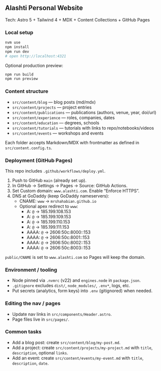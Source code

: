 ## Alashti Personal Website

Tech: Astro 5 + Tailwind 4 + MDX + Content Collections + GitHub Pages

### Local setup
```bash
nvm use
npm install
npm run dev
# open http://localhost:4321
```

Optional production preview:
```bash
npm run build
npm run preview
```

### Content structure
- `src/content/blog` — blog posts (md/mdx)
- `src/content/projects` — project entries
- `src/content/publications` — publications (authors, venue, year, doi/url)
- `src/content/experience` — roles, companies, dates
- `src/content/education` — degrees, schools
- `src/content/tutorials` — tutorials with links to repo/notebooks/videos
- `src/content/events` — workshops and events

Each folder accepts Markdown/MDX with frontmatter as defined in `src/content.config.ts`.

### Deployment (GitHub Pages)
This repo includes `.github/workflows/deploy.yml`.

1) Push to GitHub `main` (already set up).
2) In GitHub → Settings → Pages → Source: GitHub Actions.
3) Set Custom domain: `www.alashti.com`. Enable “Enforce HTTPS”.
4) DNS at GoDaddy (keep GoDaddy nameservers):
   - CNAME: `www` → `mrshahabian.github.io`
   - Optional apex redirect to `www`:
     - A: `@` → 185.199.108.153
     - A: `@` → 185.199.109.153
     - A: `@` → 185.199.110.153
     - A: `@` → 185.199.111.153
     - AAAA: `@` → 2606:50c:8000::153
     - AAAA: `@` → 2606:50c:8001::153
     - AAAA: `@` → 2606:50c:8002::153
     - AAAA: `@` → 2606:50c:8003::153

`public/CNAME` is set to `www.alashti.com` so Pages will keep the domain.

### Environment / tooling
- Node pinned via `.nvmrc` (v22) and `engines.node` in `package.json`.
- `.gitignore` excludes `dist/`, `node_modules/`, `.env*`, logs, etc.
- Put secrets (analytics, form keys) into `.env` (gitignored) when needed.

### Editing the nav / pages
- Update nav links in `src/components/Header.astro`.
- Page files live in `src/pages/`.

### Common tasks
- Add a blog post: create `src/content/blog/my-post.md`.
- Add a project: create `src/content/projects/my-project.md` with `title`, `description`, optional `links`.
- Add an event: create `src/content/events/my-event.md` with `title`, `description`, `date`.
